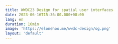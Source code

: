 ```yaml
---
title: WWDC23 Design for spatial user interfaces
date: 2023-06-16T15:36:00.000+08:00
lang: en
duration: 16min
image: 'https://elonehoo.me/wwdc-design/og.png'
layout: 'default'
---
```


<Title />

![wwdc design](/wwdc-design/og.png)

1. When designing App icons in visionOS, the icon can be divided into a maximum of three layers (one background layer + two foreground layers), each layer with a size of 1024*1024px. When used, the system will automatically add a glass layer to give the icon depth, highlights and shadow effects, creating subtle depth perception as seen in official videos.

![app icon](/wwdc-design/app-icon.png)

2. It should be noted that the foreground layer of the icon should not use transparency, otherwise the automatically added shadow by the system will show through.

![app icon transparency](/wwdc-design/transparency.png)

3. The window theme in visionOS uses a newly designed glass material, and the system automatically reflects its position in space through highlight shadows (reflection of ambient light) at the edges.

![highlight shadows](/wwdc-design/highlight-shadows.png)

4. Avoid using solid colors on windows, too many opaque windows will make the interface feel stuffy.

![solid colors](/wwdc-design/solid-colors.png)

5. There is no explicit light or dark mode in visionOS, but the system will automatically sense the ambient light to adjust the window color contrast and ensure that the content is always visible.

![light or dark](/wwdc-design/light-or-dark.png)

6. Use darker overlay layers as the background to increase contrast, and avoid overlapping light-colored materials that may affect readability.

7. In order to improve readability and contrast, the font weight in visionOS should be slightly bolder than that of iOS.

![font bold](/wwdc-design/font-bold.png)

8. Apply vibrancy effect to foreground elements instead of simply adjusting transparency. Vibrancy effect can subtly blend the background color into the element, enhancing contrast and readability. For more details, please continue reading here: https://developer.apple.com/design/human-interface-guidelines/materials

9. There are three types of vibrancy effects: primary, secondary, and tertiary, which can be used as needed. Here is a related document that can also be referenced: https://developer.apple.com/documentation/uikit/uivibrancyeffectstyle/label

![vibrancy effects](/wwdc-design/vibrancy-effects.png)

10. Emphasize that strong colors should not be directly applied to foreground elements, and try to use system colors as much as possible (because system colors can dynamically adapt and adjust with ambient light).

![emphasize](/wwdc-design/emphasize.png)

11. Turning your head left or right is easier than up and down, so don't place things too high or low on the screen. The interface should also extend horizontally rather than vertically.

12. Interactive elements should have a minimum trigger area of 60pt (the element size can be smaller than the hot zone).

13. If multiple buttons are arranged in an area, try to use system standard buttons and leave at least 16pt spacing between the buttons.

![16pt](/wwdc-design/16pt.png)

14. Small interactive buttons can use a size of 28pt (but the hot zone should still be at least 60pt).

15. The system controls will come with focus feedback effects (analogous to the hover effect on desktop, in visionOS it is the effect when the eye looks at the control).

16. Leave space between the lists, otherwise it will cause overlapping of focus feedback effects. It is recommended to use a 4pt spacing between the lists.

17. The rounded corners of nested elements such as cards should be on the same concentric circle, which will look more harmonious and integrated.

Calculation formula: Inner corner radius + padding = Outer corner radius.

18. There is a new type of control called "ornaments" in visionOS, which can be used as a floating toolbar for applications.

19. The buttons in ornaments should not have a background (because they are already a group of buttons).

20. When ornaments are located at the bottom edge, they should overlap with the main interface by 20pt.

21. Ornaments can also expand to include richer interactions and content such as

22. In visionOS, pop-up menus do not require arrows; system buttons will display white backgrounds when selected, so it is important to avoid designing white-backgrounded buttons that may be confused with system button selection states.

23. Close and return functions should always be placed in the upper left corner.
